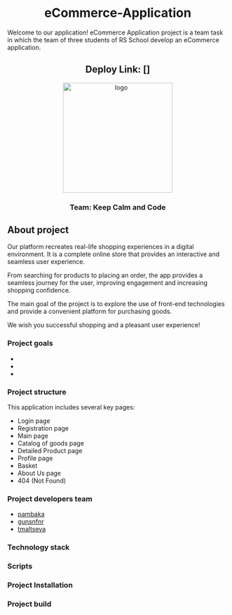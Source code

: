 <h1 align="center">
    eCommerce-Application
</h1>
Welcome to our application! eCommerce Application project is a team task in which the team of three students of RS School develop an eCommerce application.

<h2 align="center">
    Deploy Link: []
</h2>

<div align="center">
  <img src="https://freeillustrations.xyz/wp-content/uploads/2021/03/Blues-Dual-tone-shopping-illustration_lg.png" alt="logo" width="250">
</div>

<h3 align="center">
    Team: Keep Calm and Code
</h3>

## About project
Our platform recreates real-life shopping experiences in a digital environment. It is a complete online store that provides an interactive and seamless user experience. 

From searching for products to placing an order, the app provides a seamless journey for the user, improving engagement and increasing shopping confidence.

The main goal of the project is to explore the use of front-end technologies and provide a convenient platform for purchasing goods.

We wish you successful shopping and a pleasant user experience!

### Project goals
-
-
-

### Project structure
This application includes several key pages:
- Login page
- Registration page
- Main page
- Catalog of goods page
- Detailed Product page
- Profile page
- Basket
- About Us page
- 404 (Not Found)

### Project developers team
- [pambaka](https://github.com/pambaka)
- [gunsnfnr](https://github.com/gunsnfnr)
- [tmaltseva](https://github.com/tmaltseva)

### Technology stack

### Scripts

### Project Installation

### Project build
